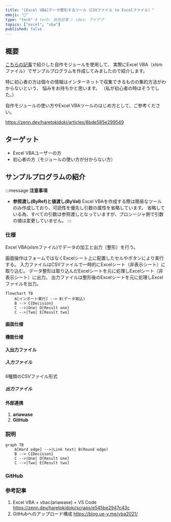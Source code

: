 ```yaml
---
title: "[Excel VBA]データ整形するツール（CSVファイル to Excelファイル）"
emoji: "🔄"
type: "tech" # tech: 技術記事 / idea: アイデア
topics: ["excel", "vba"]
published: false
---
```


## 概要
[こちらの記事](https://zenn.dev/haretokidoki/articles/8bde585e299549)で紹介した自作モジュールを使用して、
実際にExcel VBA（xlsmファイル）でサンプルプログラムを作成してみましたので紹介します。

特に初心者の方は個々の情報はインターネットで収集できるものの集約方法がわからないという、
悩みをお持ちかと思います。
（私が初心者の時はそうでした。）

自作モジュールの使い方やExcel VBAツールのはじめ方として、ご参考ください。

https://zenn.dev/haretokidoki/articles/8bde585e299549

## ターゲット
- Excel VBAユーザーの方
- 初心者の方（モジュールの使い方が分からない方）
## サンプルプログラムの紹介
:::message
**注意事項**
- **参照渡し(ByRef)と値渡し(ByVal)**
Excel VBAを作成する際は簡易なツールのみ作成しており、可読性を優先し引数の属性を省略しています。
省略している為、すべての引数は参照渡しとなっていますが、プロシージャ側で引数の値は変更していません。
:::
### 仕様
Excel VBA(xlsmファイル)でデータの加工と出力（整形）を行う。

画面操作はフォームではなくExcelシート上に配置したセルやボタンにより実行する。
入力ファイルはCSVファイルで一時的にExcelシート（非表示シート）に取り込む。
データ整形は取り込んだExcelシートを元に処理しExcelシート（非表示シート）に出力。
出力ファイルは整形後のExcelシートを元に処理しExcelファイルを出力。
```mermaid
flowchart TB
    A[インポート実行] --> B(データ取込)
    B --> C{Decision}
    C -->|One| D[Result one]
    C -->|Two| E[Result two]
```
#### 画面仕様
#### 機能仕様
#### 入出力ファイル
##### 入力ファイル
6種類のCSVファイル形式
##### 出力ファイル
#### 外部連携
1. **ariawase**
2. **GitHub**
### 説明
```mermaid
graph TB
    A[Hard edge] -->|Link text| B(Round edge)
    B --> C{Decision}
    C -->|One| D[Result one]
    C -->|Two| E[Result two]
```
### GitHub
### 参考記事
1. Excel VBA + vbac(ariawase) + VS Code
https://zenn.dev/haretokidoki/scraps/e545be2947c43c
2. GitHubへのアップロード構成
https://blog.ue-y.me/vba2021/
